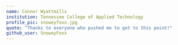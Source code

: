```yaml
---
name: Connor Wyattmills
institution: Tennessee College of Applied Technology
profile_pic: snoweyfoxx.jpg
quote: "Thanks to everyone who pushed me to get to this point!"
github_user: SnoweyFoxx
---
```

